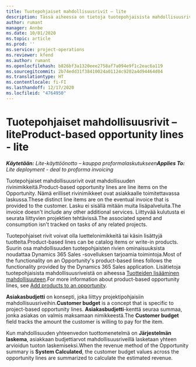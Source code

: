 ```yaml
---
title: Tuotepohjaiset mahdollisuusrivit – lite
description: Tässä aiheessa on tietoja tuotepohjaisista mahdollisuusrivinimikkeistä Project Operationsissa.
author: rumant
manager: Annbe
ms.date: 10/01/2020
ms.topic: article
ms.prod: ''
ms.service: project-operations
ms.reviewer: kfend
ms.author: rumant
ms.openlocfilehash: b826bf3a1320eee2758af7a094e9f1c2eac6a119
ms.sourcegitcommit: 2b74edd31f38410024a01124c9202a4d94464d04
ms.translationtype: HT
ms.contentlocale: fi-FI
ms.lasthandoff: 12/17/2020
ms.locfileid: "4764950"
---
```

# <a name="product-based-opportunity-lines---lite"></a><span data-ttu-id="f371a-103">Tuotepohjaiset mahdollisuusrivit – lite</span><span class="sxs-lookup"><span data-stu-id="f371a-103">Product-based opportunity lines - lite</span></span>

<span data-ttu-id="f371a-104">_**Käytetään:** Lite-käyttöönotto – kauppa proformalaskutukseen_</span><span class="sxs-lookup"><span data-stu-id="f371a-104">_**Applies To:** Lite deployment - deal to proforma invoicing_</span></span>

<span data-ttu-id="f371a-105">Tuotepohjaiset mahdollisuusrivit ovat mahdollisuuden rivinimikkeitä.</span><span class="sxs-lookup"><span data-stu-id="f371a-105">Product-based opportunity lines are line items on the Opportunity.</span></span> <span data-ttu-id="f371a-106">Nämä erilliset rivinimikkeet ovat asiakkaalle toimitettavassa laskussa.</span><span class="sxs-lookup"><span data-stu-id="f371a-106">These distinct line items are on the eventual invoice that is provided to the customer.</span></span> <span data-ttu-id="f371a-107">Lasku ei sisällä mitään muita lisäpalveluita.</span><span class="sxs-lookup"><span data-stu-id="f371a-107">The invoice doesn't include any other additional services.</span></span> <span data-ttu-id="f371a-108">Liittyvää kulutusta ei seurata liittyvien projektien tehtävissä.</span><span class="sxs-lookup"><span data-stu-id="f371a-108">The associated spend and consumption isn't tracked on tasks of any related projects.</span></span>

<span data-ttu-id="f371a-109">Tuotepohjaiset rivit voivat olla luettelonimikkeitä tai käsin lisättyjä tuotteita.</span><span class="sxs-lookup"><span data-stu-id="f371a-109">Product-based lines can be catalog items or write-in products.</span></span> <span data-ttu-id="f371a-110">Suurin osa mahdollisuuden tuotepohjaisten rivien ominaisuuksista noudattaa Dynamics 365 Sales -sovelluksen tarjoamia toimintoja.</span><span class="sxs-lookup"><span data-stu-id="f371a-110">Most of the functionality on an Opportunity's product-based lines follows the functionality provided by the Dynamics 365 Sales application.</span></span> <span data-ttu-id="f371a-111">Lisätietoja tuotepohjaisista mahdollisuusriveistä on aiheessa [Tuotteiden lisääminen mahdollisuuteen](https://docs.microsoft.com/dynamics365/sales-enterprise/add-products-opportunity).</span><span class="sxs-lookup"><span data-stu-id="f371a-111">For more information about product-based opportunity lines, see [Add products to an opportunity](https://docs.microsoft.com/dynamics365/sales-enterprise/add-products-opportunity).</span></span>

<span data-ttu-id="f371a-112">**Asiakasbudjetti** on konsepti, joka liittyy projektipohjaisiin mahdollisuusriveihin.</span><span class="sxs-lookup"><span data-stu-id="f371a-112">**Customer budget** is a concept that is specific to project-based opportunity lines.</span></span> <span data-ttu-id="f371a-113">**Asiakasbudjetti**-kenttä seuraa summaa, jonka asiakas on valmis maksamaan nimikkeestä.</span><span class="sxs-lookup"><span data-stu-id="f371a-113">The **Customer budget** field tracks the amount the customer is willing to pay for the item.</span></span>

<span data-ttu-id="f371a-114">Kun mahdollisuuden yhteenvedon tuottomenetelmä on **Järjestelmän laskema**, asiakkaan budjettiarvot mahdollisuusriveillä lasketaan yhteen arvioidun tuoton laskemiseksi.</span><span class="sxs-lookup"><span data-stu-id="f371a-114">When the revenue method of the Opportunity summary is **System Calculated**, the customer budget values across the opportunity lines are summarized to calculate the estimated revenue.</span></span> 

